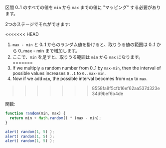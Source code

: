 区間 0..1 のすべての値を `min` から `max` までの値に "マッピング" する必要があります。

2つのステージでそれができます:

<<<<<<< HEAD
1. `max - min` と 0..1 からのランダム値を掛けると、取りうる値の範囲は 0..1 から 0..max - min まで増加します。
2. ここで、`min` を足すと、取りうる範囲は `min` から `max` になります。
=======
1. If we multiply a random number from 0..1 by `max-min`, then the interval of possible values increases `0..1` to `0..max-min`.
2. Now if we add `min`, the possible interval becomes from `min` to `max`.
>>>>>>> 8558fa8f5cfb16ef62aa537d323e34d9bef6b4de

関数:

```js run
function random(min, max) {
  return min + Math.random() * (max - min);
}

alert( random(1, 5) );
alert( random(1, 5) );
alert( random(1, 5) );
```

